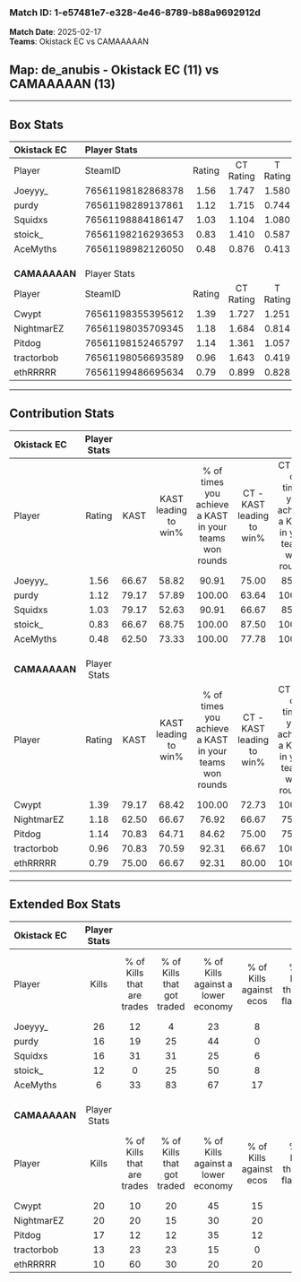### Match ID: 1-e57481e7-e328-4e46-8789-b88a9692912d  
**Match Date**: 2025-02-17  
**Teams**: Okistack EC vs CAMAAAAAN  

## **Map**: de_anubis - Okistack EC (11) vs CAMAAAAAN (13)  
---  

## Box Stats  

| **Okistack EC** | Player Stats      |        |           |          |       |       |       |         |        |      |     |
| :- | :- | :-: | :-: | :-: | :-: | :-: | :-: | :-: | :-: | :-: | :-: |
| Player          | SteamID           | Rating | CT Rating | T Rating | KAST  |  ADR  | Kills | Assists | Deaths | K/D  | HS% |
| Joeyyy_         | 76561198182868378 |  1.56  |   1.747   |  1.580   | 66.67 | 116.3 |  26   |    3    |   14   | 1.86 | 61  |
| purdy           | 76561198289137861 |  1.12  |   1.715   |  0.744   | 79.17 | 72.8  |  16   |    6    |   16   | 1.00 | 62  |
| Squidxs         | 76561198884186147 |  1.03  |   1.104   |  1.080   | 79.17 | 62.9  |  16   |    2    |   18   | 0.89 | 31  |
| stoick_         | 76561198216293653 |  0.83  |   1.410   |  0.587   | 66.67 | 64.0  |  12   |    6    |   17   | 0.71 | 33  |
| AceMyths        | 76561198982126050 |  0.48  |   0.876   |  0.413   | 62.50 | 40.9  |   6   |    4    |   18   | 0.33 | 33  |
|                 |                   |        |           |          |       |       |       |         |        |      |     |
|                 |                   |        |           |          |       |       |       |         |        |      |     |
|                 |                   |        |           |          |       |       |       |         |        |      |     |
| **CAMAAAAAN**   | Player Stats      |        |           |          |       |       |       |         |        |      |     |
| Player          | SteamID           | Rating | CT Rating | T Rating | KAST  |  ADR  | Kills | Assists | Deaths | K/D  | HS% |
| Cwypt           | 76561198355395612 |  1.39  |   1.727   |  1.251   | 79.17 | 100.9 |  20   |   10    |   15   | 1.33 | 60  |
| NightmarEZ      | 76561198035709345 |  1.18  |   1.684   |  0.814   | 62.50 | 96.6  |  20   |    8    |   18   | 1.11 | 45  |
| Pitdog          | 76561198152465797 |  1.14  |   1.361   |  1.057   | 70.83 | 87.6  |  17   |    6    |   16   | 1.06 | 23  |
| tractorbob      | 76561198056693589 |  0.96  |   1.643   |  0.419   | 70.83 | 61.7  |  13   |    7    |   14   | 0.93 | 30  |
| ethRRRRR        | 76561199486695634 |  0.79  |   0.899   |  0.828   | 75.00 | 48.6  |  10   |    6    |   16   | 0.63 | 30  |
---  

## Contribution Stats  

| **Okistack EC** | Player Stats |       |                      |                                                        |                           |                                                             |                          |                                                            |
| :- | :-: | :-: | :-: | :-: | :-: | :-: | :-: | :-: |
| Player          |    Rating    | KAST  | KAST leading to win% | % of times you achieve a KAST in your teams won rounds | CT - KAST leading to win% | CT - % of times you achieve a KAST in your teams won rounds | T - KAST leading to win% | T - % of times you achieve a KAST in your teams won rounds |
| Joeyyy_         |     1.56     | 66.67 |        58.82         |                         90.91                          |           75.00           |                            85.71                            |          44.44           |                           100.00                           |
| purdy           |     1.12     | 79.17 |        57.89         |                         100.00                         |           63.64           |                           100.00                            |          50.00           |                           100.00                           |
| Squidxs         |     1.03     | 79.17 |        52.63         |                         90.91                          |           66.67           |                            85.71                            |          40.00           |                           100.00                           |
| stoick_         |     0.83     | 66.67 |        68.75         |                         100.00                         |           87.50           |                           100.00                            |          50.00           |                           100.00                           |
| AceMyths        |     0.48     | 62.50 |        73.33         |                         100.00                         |           77.78           |                           100.00                            |          66.67           |                           100.00                           |
|                 |              |       |                      |                                                        |                           |                                                             |                          |                                                            |
|                 |              |       |                      |                                                        |                           |                                                             |                          |                                                            |
|                 |              |       |                      |                                                        |                           |                                                             |                          |                                                            |
| **CAMAAAAAN**   | Player Stats |       |                      |                                                        |                           |                                                             |                          |                                                            |
| Player          |    Rating    | KAST  | KAST leading to win% | % of times you achieve a KAST in your teams won rounds | CT - KAST leading to win% | CT - % of times you achieve a KAST in your teams won rounds | T - KAST leading to win% | T - % of times you achieve a KAST in your teams won rounds |
| Cwypt           |     1.39     | 79.17 |        68.42         |                         100.00                         |           72.73           |                           100.00                            |          62.50           |                           100.00                           |
| NightmarEZ      |     1.18     | 62.50 |        66.67         |                         76.92                          |           66.67           |                            75.00                            |          66.67           |                           80.00                            |
| Pitdog          |     1.14     | 70.83 |        64.71         |                         84.62                          |           75.00           |                            75.00                            |          55.56           |                           100.00                           |
| tractorbob      |     0.96     | 70.83 |        70.59         |                         92.31                          |           66.67           |                           100.00                            |          80.00           |                           80.00                            |
| ethRRRRR        |     0.79     | 75.00 |        66.67         |                         92.31                          |           80.00           |                           100.00                            |          50.00           |                           80.00                            |
---  

## Extended Box Stats  

| **Okistack EC** | Player Stats |                            |                            |                                    |                         |                              |                                 |        |                             |                                     |                          |                               |                            |
| :- | :-: | :-: | :-: | :-: | :-: | :-: | :-: | :-: | :-: | :-: | :-: | :-: | :-: |
| Player          |    Kills     | % of Kills that are trades | % of Kills that got traded | % of Kills against a lower economy | % of Kills against ecos | % of Kills that are flawless | % of Kills that are close duels | Deaths | % of Deaths that get traded | % of Deaths against a lower economy | % of Deaths against ecos | % of Deaths that are flawless | % of Deaths that are close |
| Joeyyy_         |      26      |             12             |             4              |                 23                 |            8            |              62              |                0                |   14   |              7              |                  7                  |            0             |              86               |             0              |
| purdy           |      16      |             19             |             25             |                 44                 |            0            |              63              |                0                |   16   |             31              |                  6                  |            0             |              56               |             6              |
| Squidxs         |      16      |             31             |             31             |                 25                 |            6            |              25              |               19                |   18   |             17              |                 17                  |            0             |              72               |             6              |
| stoick_         |      12      |             0              |             25             |                 50                 |            8            |              75              |                8                |   17   |             24              |                 18                  |            6             |              59               |             0              |
| AceMyths        |      6       |             33             |             83             |                 67                 |           17            |              50              |               50                |   18   |             22              |                 22                  |            6             |              61               |             6              |
|                 |              |                            |                            |                                    |                         |                              |                                 |        |                             |                                     |                          |                               |                            |
|                 |              |                            |                            |                                    |                         |                              |                                 |        |                             |                                     |                          |                               |                            |
|                 |              |                            |                            |                                    |                         |                              |                                 |        |                             |                                     |                          |                               |                            |
| **CAMAAAAAN**   | Player Stats |                            |                            |                                    |                         |                              |                                 |        |                             |                                     |                          |                               |                            |
| Player          |    Kills     | % of Kills that are trades | % of Kills that got traded | % of Kills against a lower economy | % of Kills against ecos | % of Kills that are flawless | % of Kills that are close duels | Deaths | % of Deaths that get traded | % of Deaths against a lower economy | % of Deaths against ecos | % of Deaths that are flawless | % of Deaths that are close |
| Cwypt           |      20      |             10             |             20             |                 45                 |           15            |              50              |                0                |   15   |             27              |                 20                  |            13            |              53               |             13             |
| NightmarEZ      |      20      |             20             |             15             |                 30                 |           20            |              50              |               15                |   18   |             17              |                 28                  |            11            |              22               |             11             |
| Pitdog          |      17      |             12             |             12             |                 35                 |           12            |              71              |                0                |   16   |             19              |                 19                  |            6             |              63               |             6              |
| tractorbob      |      13      |             23             |             23             |                 15                 |            0            |              77              |                0                |   14   |             21              |                 14                  |            7             |              57               |             7              |
| ethRRRRR        |      10      |             60             |             30             |                 20                 |           20            |              90              |                0                |   16   |             19              |                 19                  |            6             |              56               |             6              |

